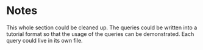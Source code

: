 # Notes

This whole section could be cleaned up.
The queries could be written into a tutorial format so that the usage of the queries can be demonstrated.
Each query could live in its own file.
